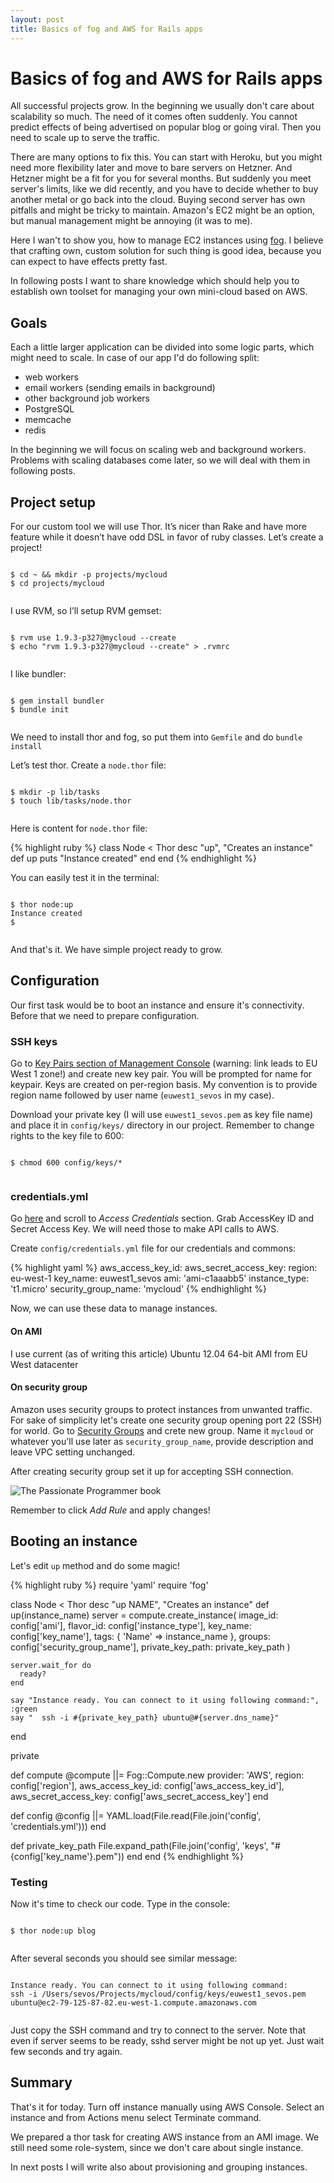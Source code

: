 ```yaml
---
layout: post
title: Basics of fog and AWS for Rails apps
---
```


# Basics of fog and AWS for Rails apps

All successful projects grow. In the beginning we usually don't care about scalability so much. The need of it comes often suddenly. You cannot predict effects of being advertised on popular blog or going viral. Then you need to scale up to serve the traffic.

There are many options to fix this. You can start with Heroku, but you might need more flexibility later and move to bare servers on Hetzner. And Hetzner might be a fit for you for several months. But suddenly you meet server's limits, like we did recently, and you have to decide whether to buy another metal or go back into the cloud. Buying second server has own pitfalls and might be tricky to maintain. Amazon's EC2 might be an option, but manual management might be annoying (it was to me).

Here I wan't to show you, how to manage EC2 instances using [fog](http://fog.io/). I believe that crafting own, custom solution for such thing is good idea, because you can expect to have effects pretty fast.

In following posts I want to share knowledge which should help you to establish own toolset for managing your own mini-cloud based on AWS.

## Goals

Each a little larger application can be divided into some logic parts, which might need to scale. In case of our app I'd do following split:

- web workers
- email workers (sending emails in background)
- other background job workers
- PostgreSQL
- memcache
- redis

In the beginning we will focus on scaling web and background workers. Problems with scaling databases come later, so we will deal with them in following posts.

## Project setup

For our custom tool we will use Thor. It’s nicer than Rake and have more feature while it doesn’t have odd DSL in favor of ruby classes. Let’s create a project!

<pre class="terminal"><code>
$ cd ~ &amp;&amp; mkdir -p projects/mycloud
$ cd projects/mycloud

</code></pre>

I use RVM, so I’ll setup RVM gemset:

<pre class="terminal"><code>
$ rvm use 1.9.3-p327@mycloud --create
$ echo "rvm 1.9.3-p327@mycloud --create" > .rvmrc

</code></pre>

I like bundler:

<pre class="terminal"><code>
$ gem install bundler
$ bundle init

</code></pre>

We need to install thor and fog, so put them into `Gemfile` and do `bundle install`

Let’s test thor. Create a `node.thor` file:

<pre class="terminal"><code>
$ mkdir -p lib/tasks
$ touch lib/tasks/node.thor

</code></pre>

Here is content for `node.thor` file:

{% highlight ruby %}
class Node < Thor
  desc "up", "Creates an instance"
  def up
    puts "Instance created"
  end
end
{% endhighlight %}

You can easily test it in the terminal:

<pre class="terminal"><code>
$ thor node:up
Instance created
$

</code></pre>

And that's it. We have simple project ready to grow.

## Configuration

Our first task would be to boot an instance and ensure it's connectivity.
Before that we need to prepare configuration.

### SSH keys

Go to [Key Pairs section of Management Console](https://console.aws.amazon.com/ec2/home?region=eu-west-1#s=KeyPairs) (warning: link leads to EU West 1 zone!) and create new key pair. You will be prompted for name for keypair.
Keys are created on per-region basis. My convention is to provide region name followed by user name (`euwest1_sevos` in my case).

Download your private key (I will use `euwest1_sevos.pem` as key file name)
and place it in `config/keys/` directory in our project.
Remember to change rights to the key file to 600:

<pre class="terminal"><code>
$ chmod 600 config/keys/*

</code></pre>

### credentials.yml

Go [here](https://portal.aws.amazon.com/gp/aws/securityCredentials) and scroll to *Access Credentials* section. Grab AccessKey ID and Secret Access Key. We will need those to make API calls to AWS.

Create `config/credentials.yml` file for our credentials and commons:

{% highlight yaml %}
aws_access_key_id: <your access key id>
aws_secret_access_key: <your secret access key>
region: eu-west-1
key_name: euwest1_sevos
ami: 'ami-c1aaabb5'
instance_type: 't1.micro'
security_group_name: 'mycloud'
{% endhighlight %}

Now, we can use these data to manage instances.

#### On AMI

I use current (as of writing this article) Ubuntu 12.04 64-bit AMI
from EU West datacenter

#### On security group

Amazon uses security groups to protect instances from unwanted traffic.
For sake of simplicity let's create one security group opening port 22 (SSH)
for world. Go to [Security Groups](https://console.aws.amazon.com/ec2/home?region=eu-west-1#s=SecurityGroups)
and crete new group. Name it `mycloud` or whatever you'll use later as
`security_group_name`, provide description and leave VPC setting unchanged.

After creating security group set it up for accepting SSH connection.

![The Passionate Programmer book](/img/2012/12/31/basics-of-fog-and-aws-for-rails-apps/security-group-setup.png)

Remember to click *Add Rule* and apply changes!

## Booting an instance

Let's edit `up` method and do some magic!

{% highlight ruby %}
require 'yaml'
require 'fog'

class Node < Thor
  desc "up NAME", "Creates an instance"
  def up(instance_name)
    server = compute.create_instance(
        image_id:         config['ami'],
        flavor_id:        config['instance_type'],
        key_name:         config['key_name'],
        tags:             {
                            'Name' => instance_name
                          },
        groups:           config['security_group_name'],
        private_key_path: private_key_path
    )

    server.wait_for do
      ready?
    end

    say "Instance ready. You can connect to it using following command:", :green
    say "  ssh -i #{private_key_path} ubuntu@#{server.dns_name}"
  end

  private

  def compute
    @compute ||= Fog::Compute.new provider: 'AWS',
                                  region: config['region'],
                                  aws_access_key_id: config['aws_access_key_id'],
                                  aws_secret_access_key: config['aws_secret_access_key']
  end

  def config
    @config ||= YAML.load(File.read(File.join('config', 'credentials.yml')))
  end

  def private_key_path
    File.expand_path(File.join('config', 'keys', "#{config['key_name'}.pem"))
  end
end
{% endhighlight %}

### Testing

Now it's time to check our code. Type in the console:

<pre class="terminal"><code>
$ thor node:up blog

</code></pre>

After several seconds you should see similar message:

<pre class="terminal"><code>
Instance ready. You can connect to it using following command:
ssh -i /Users/sevos/Projects/mycloud/config/keys/euwest1_sevos.pem
ubuntu@ec2-79-125-87-82.eu-west-1.compute.amazonaws.com

</code></pre>

Just copy the SSH command and try to connect to the server. Note that even if server seems
to be ready, sshd server might be not up yet. Just wait few seconds and try again.

## Summary

That's it for today. Turn off instance manually using AWS Console. Select an instance
and from Actions menu select Terminate command.

We prepared a thor task for creating AWS instance from an AMI image.
We still need some role-system, since we don't care about single instance.

In next posts I will write also about provisioning and grouping instances.




